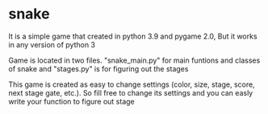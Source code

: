 # snake
It is a simple game that created in python 3.9 and pygame 2.0,
But it works in any version of python 3

Game is located in two files. "snake_main.py" for main funtions and classes of
snake and "stages.py" is for figuring out the stages

This game is created as easy to change settings (color, size, stage, score, next stage gate, etc.).
So fill free to change its settings and you can easly write your function to figure out stage
